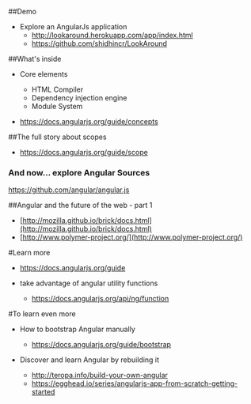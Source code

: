 ##Demo
* Explore an AngularJs application
  * http://lookaround.herokuapp.com/app/index.html
  * https://github.com/shidhincr/LookAround



##What's inside
* Core elements
  * HTML Compiler
  * Dependency injection engine
  * Module System

* https://docs.angularjs.org/guide/concepts



##The full story about scopes
* https://docs.angularjs.org/guide/scope



### And now... explore Angular Sources
https://github.com/angular/angular.js



##Angular and the future of the web - part 1
* [http://mozilla.github.io/brick/docs.html](http://mozilla.github.io/brick/docs.html)
* [http://www.polymer-project.org/](http://www.polymer-project.org/)



#Learn more

* https://docs.angularjs.org/guide

* take advantage of angular utility functions
  * https://docs.angularjs.org/api/ng/function



#To learn even more
* How to bootstrap Angular manually
  * https://docs.angularjs.org/guide/bootstrap

* Discover and learn Angular by rebuilding it
  * http://teropa.info/build-your-own-angular
  * https://egghead.io/series/angularjs-app-from-scratch-getting-started
